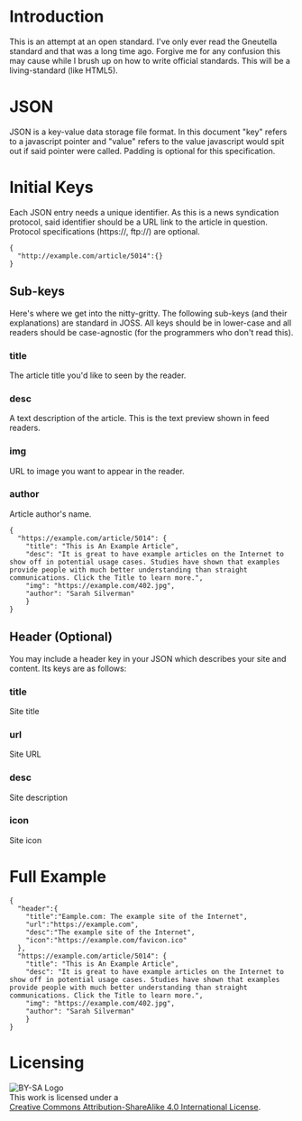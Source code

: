 # Introduction
This is an attempt at an open standard. I've only ever read the Gneutella standard and that was a long time ago. Forgive me for any confusion this may cause while I brush up on how to write official standards. This will be a living-standard (like HTML5).

# JSON
JSON is a key-value data storage file format. In this document "key" refers to a javascript pointer and "value" refers to the value javascript would spit out if said pointer were called. Padding is optional for this specification.

# Initial Keys
Each JSON entry needs a unique identifier. As this is a news syndication protocol, said identifier should be a URL link to the article in question. Protocol specifications (https://, ftp://) are optional.

```
{
  "http://example.com/article/5014":{}
}
```

## Sub-keys
Here's where we get into the nitty-gritty. The following sub-keys (and their explanations) are standard in JOSS. All keys should be in lower-case and all readers should be case-agnostic (for the programmers who don't read this).

### title
The article title you'd like to seen by the reader.

### desc
A text description of the article. This is the text preview shown in feed readers.

### img
URL to image you want to appear in the reader.

### author
Article author's name.

```
{
  "https://example.com/article/5014": {
    "title": "This is An Example Article",
    "desc": "It is great to have example articles on the Internet to show off in potential usage cases. Studies have shown that examples provide people with much better understanding than straight communications. Click the Title to learn more.",
    "img": "https://example.com/402.jpg",
    "author": "Sarah Silverman"
    }
}
```

## Header (Optional)
You may include a header key in your JSON which describes your site and content. Its keys are as follows:

### title
Site title

### url
Site URL

### desc
Site description

### icon
Site icon

# Full Example
```
{
  "header":{
    "title":"Eample.com: The example site of the Internet",
    "url":"https://example.com",
    "desc":"The example site of the Internet",
    "icon":"https://example.com/favicon.ico"
  },
  "https://example.com/article/5014": {
    "title": "This is An Example Article",
    "desc": "It is great to have example articles on the Internet to show off in potential usage cases. Studies have shown that examples provide people with much better understanding than straight communications. Click the Title to learn more.",
    "img": "https://example.com/402.jpg",
    "author": "Sarah Silverman"
    }
}
```

# Licensing
![BY-SA Logo](https://i.creativecommons.org/l/by-sa/4.0/88x31.png)  
This work is licensed under a  
[Creative Commons Attribution-ShareAlike 4.0 International License](http://creativecommons.org/licenses/by-sa/4.0/).
